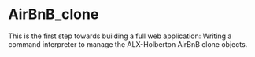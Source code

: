 # AirBnB_clone
This is the first step towards building a full web application: Writing a command interpreter to manage the ALX-Holberton AirBnB clone objects.
